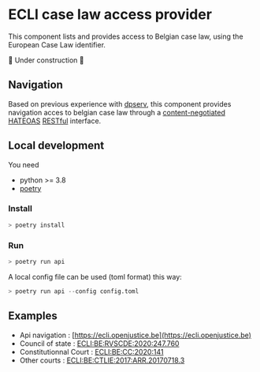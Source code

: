 # ECLI case law access provider
This component lists and provides access to Belgian case law, using the European Case Law identifier.

🚧 Under construction 🚧

## Navigation
Based on previous experience with [dpserv](https://github.com/PieterjanMontens/dpserv_client), this component provides navigation acces to belgian case law through a [content-negotiated](https://developer.mozilla.org/en-US/docs/Web/HTTP/Content_negotiation) [HATEOAS](https://fr.wikipedia.org/wiki/HATEOAS) [RESTful](https://en.wikipedia.org/wiki/Representational_state_transfer) interface.

## Local development

You need
- python >= 3.8
- [poetry](https://python-poetry.org/)

### Install
```python
> poetry install
```

### Run
```python
> poetry run api
```

A local config file can be used (toml format) this way:
```python
> poetry run api --config config.toml
```


## Examples
* Api navigation : [https://ecli.openjustice.be](https://ecli.openjustice.be)
* Council of state : [ECLI:BE:RVSCDE:2020:247.760](https://ecli.openjustice.be/ecli/ECLI:BE:RVSCDE:2020:247.760)
* Constitutionnal Court : [ECLI:BE:CC:2020:141](https://ecli.openjustice.be/ecli/ECLI:BE:CC:2020:141)
* Other courts : [ECLI:BE:CTLIE:2017:ARR.20170718.3](https://ecli.openjustice.be/ecli/ECLI:BE:CTLIE:2017:ARR.20170718.3)
